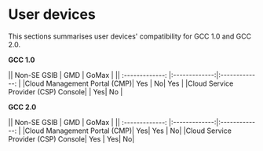 # User devices

This sections summarises user devices' compatibility for GCC 1.0 and GCC 2.0.

<!--![user-devices](./images/user-devices.png)-->
**GCC 1.0**

||  Non-SE GSIB |   GMD | GoMax |
|| :-------------: |:-------------:|:-------------: |
|Cloud Management Portal (CMP)| Yes | No|  Yes |
|Cloud Service Provider (CSP) Console|  | Yes|  No |


**GCC 2.0**

||  Non-SE GSIB |   GMD | GoMax |
|| :-------------: |:-------------:|:-------------: |
|Cloud Management Portal (CMP)| Yes| Yes | No|
|Cloud Service Provider (CSP) Console| Yes | Yes|  No|
